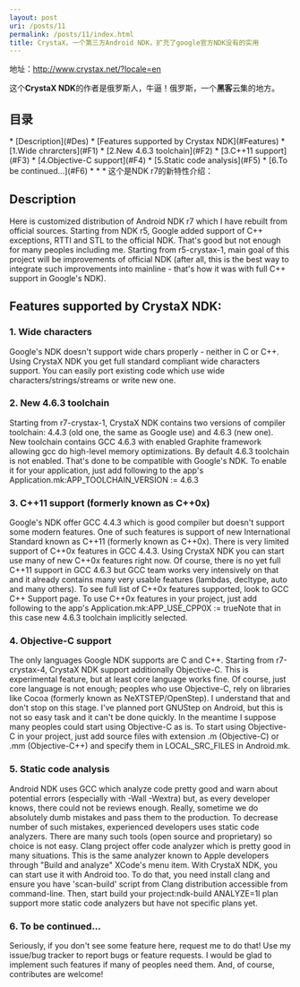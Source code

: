 ```yaml
---
layout: post
uri: /posts/11
permalink: /posts/11/index.html
title: CrystaX，一个第三方Android NDK，扩充了google官方NDK没有的实用
---
```



地址：<a href="http://www.crystax.net/?locale=en">http://www.crystax.net/?locale=en</a>

这个**CrystaX NDK**的作者是俄罗斯人，牛逼！俄罗斯，一个**黑客**云集的地方。

<h2 id="catalog">目录</h2>
*    [Description](#Des)
*    [Features supported by Crystax NDK](#Features)
     *     [1.Wide chrarcters](#F1)
     *     [2.New 4.6.3 toolchain](#F2)
     *     [3.C++11 support](#F3)
     *     [4.Objective-C support](#F4)
     *     [5.Static code analysis](#F5)
     *     [6.To be continued...](#F6)
* * *
这个是NDK r7的新特性介绍：
<h2 class="Des">Description</h2>

Here is customized distribution of Android NDK r7 which I have rebuilt from official sources. Starting from NDK r5, Google added support of C++ exceptions, RTTI and STL to the official NDK. That's good but not enough for many peoples including me. Starting from r5-crystax-1, main goal of this project will be improvements of official NDK (after all, this is the best way to integrate such improvements into mainline - that's how it was with full C++ support in Google's NDK).

<h2 class="Features">Features supported by CrystaX NDK:</h2>

<h3 class="F1">1. Wide characters</h3>
Google's NDK doesn't support wide chars properly - neither in C or C++. Using CrystaX NDK you get full standard compliant wide characters support. You can easily port existing code which use wide characters/strings/streams or write new one.

<h3 class="F2">2.  New 4.6.3 toolchain</h3>
  Starting from r7-crystax-1, CrystaX NDK contains two versions of compiler toolchain: 4.4.3 (old one, the same as Google use) and 4.6.3 (new one). 
  New toolchain contains GCC 4.6.3 with enabled Graphite framework allowing gcc do high-level memory optimizations. 
  By default 4.6.3 toolchain is not enabled. That's done to be compatible with Google's NDK. To enable it for your application, just add following to the app's Application.mk:APP_TOOLCHAIN_VERSION := 4.6.3


<h3 class="F3">3. C++11 support (formerly known as C++0x)</h3>
Google's NDK offer GCC 4.4.3 which is good compiler but doesn't support some modern features. One of such features is support of new International Standard known as C++11 (formerly known as C++0x). There is very limited support of C++0x features in GCC 4.4.3. 
Using CrystaX NDK you can start use many of new C++0x features right now. Of course, there is no yet full C++11 support in GCC 4.6.3 but GCC team works very intensively on that and it already contains many very usable features (lambdas, decltype, auto and many others). To see full list of C++0x features supported, look to GCC C++ Support page. 
To use C++0x features in your project, just add following to the app's Application.mk:APP_USE_CPP0X := trueNote that in this case new 4.6.3 toolchain implicitly selected.

<h3 class="F4">4. Objective-C support</h3>
The only languages Google NDK supports are C and C++. Starting from r7-crystax-4, CrystaX NDK support additionally Objective-C. This is experimental feature, but at least core language works fine. Of course, just core language is not enough; peoples who use Objective-C, rely on libraries like Cocoa (formerly known as NeXTSTEP/OpenStep). I understand that and don't stop on this stage. I've planned port GNUStep on Android, but this is not so easy task and it can't be done quickly. In the meantime I suppose many peoples could start using Objective-C as is.
To start using Objective-C in your project, just add source files with extension .m (Objective-C) or .mm (Objective-C++) and specify them in LOCAL_SRC_FILES in Android.mk.

<h3 class="F5">5. Static code analysis</h3>
Android NDK uses GCC which analyze code pretty good and warn about potential errors (especially with -Wall -Wextra) but, as every developer knows, there could not be reviews enough. Really, sometime we do absolutely dumb mistakes and pass them to the production. To decrease number of such mistakes, experienced developers uses static code analyzers. There are many such tools (open source and proprietary) so choice is not easy.
Clang project offer code analyzer which is pretty good in many situations. This is the same analyzer known to Apple developers through "Build and analyze" XCode's menu item. With CrystaX NDK, you can start use it with Android too. To do that, you need install clang and ensure you have 'scan-build' script from Clang distribution accessible from command-line. Then, start build your project:ndk-build ANALYZE=1I plan support more static code analyzers but have not specific plans yet.

<h3 class="F6">6. To be continued...</h3>
Seriously, if you don't see some feature here, request me to do that! Use my issue/bug tracker to report bugs or feature requests. I would be glad to implement such features if many of peoples need them. And, of course, contributes are welcome!

